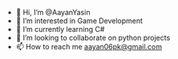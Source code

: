 - 👋 Hi, I’m @AayanYasin
- 👀 I’m interested in Game Development
- 🌱 I’m currently learning C#
- 💞️ I’m looking to collaborate on python projects
- 📫 How to reach me aayan06pk@gmail.com

<!---
AayanYasin/AayanYasin is a ✨ special ✨ repository because its `README.md` (this file) appears on your GitHub profile.
You can click the Preview link to take a look at your changes.
--->
